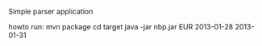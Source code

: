 Simple parser application

howto run:
mvn package
cd target
java -jar nbp.jar EUR 2013-01-28 2013-01-31


